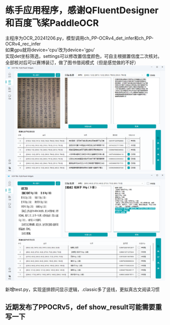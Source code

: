 # 练手应用程序，感谢QFluentDesigner和百度飞桨PaddleOCR
主程序为OCR_20241206.py，模型调用ch_PP-OCRv4_det_infer和ch_PP-OCRv4_rec_infer<br>
如果gpu就将device='cpu'改为device='gpu'<br>
实现det坐标筛选，settings可以修改置信度颜色，可自主根据置信度二次核对。<br>
全部核对后可以赛博装订，做了图书借阅模式（但是感觉做的不好）<br>
![](output/result_shl.png)
![](output/result_ynsz.png)<br>

新增test.py，实现竖排顾问显示逻辑，.classic多了竖线，更拟真古文阅读习惯

## 近期发布了PPOCRv5，def show_result可能需要重写一下
